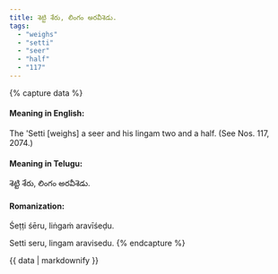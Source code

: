 ```yaml
---
title: శెట్టి శేరు, లింగం అరవీశెడు.
tags:
  - "weighs"
  - "setti"
  - "seer"
  - "half"
  - "117"
---
```


{% capture data %}
#### Meaning in English:
The 'Setti [weighs] a seer and his lingam two and a half.
(See Nos. 117, 2074.)

#### Meaning in Telugu:
శెట్టి శేరు, లింగం అరవీశెడు.

#### Romanization:
Śeṭṭi śēru, liṅgaṁ aravīśeḍu.

Setti seru, lingam aravisedu.
{% endcapture %}

{{ data | markdownify }}

